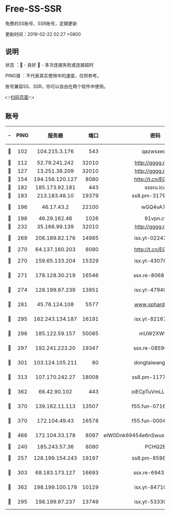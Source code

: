 # Free-SS-SSR

免费的SS账号、SSR账号，定期更新

更新时间：2019-02-22 02:27 +0800

## 说明

状态     ：🙂 - 良好 🙁 - 多次连接失败或连接超时

PING值   ：不代表真实使用中的速度，仅供参考。

账号兼容SS、SSR，你可以自由在两个软件中使用。

👉[扫码页面](https://liesauer.github.io/free-ss-ssr.github.io/)👈

## 账号

|-|PING|服务器|端口|密码|加密方式|区域|
|:----:|:----:|:-----:|-----:|:----:|:----:|:----:|
|🙂|102|104.215.3.176|543|qazwsxedc|aes-256-gcm|JP|
|🙂|112|52.79.241.242|32010|http://gggg.rocks|chacha20|KR|
|🙂|127|13.251.38.209|32010|http://gggg.rocks|chacha20|SG|
|🙂|154|194.156.120.127|8080|http://t.cn/EGJIyrl|rc4-md5|RU|
|🙂|182|185.173.92.181|443|sssru.icu|rc4-md5|RU|
|🙂|183|213.183.48.10|19379|ss8.pm-31791178|rc4-md5|RU|
|🙂|196|46.17.43.2|22100|wGQ4vA7D|aes-256-gcm|RU|
|🙂|198|46.29.162.46|1026|91vpn.cf|rc4-md5|RU|
|🙂|232|35.166.99.139|32010|http://gggg.rocks|chacha20|US|
|🙂|269|206.189.82.176|14985|isx.yt-02243397|aes-256-cfb|SG|
|🙂|270|64.137.160.203|8080|http://t.cn/EGJIyrl|rc4-md5|CA|
|🙂|270|159.65.133.204|15329|isx.yt-43078354|aes-256-cfb|SG|
|🙂|271|178.128.30.219|16546|ssx.re-80681280|aes-256-cfb|SG|
|🙂|274|128.199.97.239|13951|isx.yt-47940665|aes-256-cfb|SG|
|🙂|281|45.76.124.108|5577|www.sphard.com|aes-256-cfb|AU|
|🙂|295|162.243.134.187|16191|isx.yt-82167280|aes-256-cfb|US|
|🙂|296|185.122.59.157|50085|mUW2XWw8|aes-256-cfb|GB|
|🙂|297|192.241.223.20|19347|ssx.re-08596649|aes-256-cfb|US|
|🙂|301|103.124.105.211|80|dongtaiwang.com|aes-256-cfb|US|
|🙂|313|107.170.242.27|18008|ss8.pm-11776120|aes-256-cfb|US|
|🙂|362|66.42.90.102|443|oiECpTuVmLLxk4Ts|aes-256-cfb|US|
|🙂|370|139.162.11.113|13507|f55.fun-07160199|aes-256-cfb|SG|
|🙂|370|172.104.49.43|16578|f55.fun-00042249|aes-256-cfb|SG|
|🙂|466|172.104.33.178|8097|eIW0Dnk69454e6nSwuspv9DmS201tQ0D|aes-256-cfb|SG|
|🙂|240|185.243.57.36|8080|PCHQ2E|rc4-md5|US|
|🙂|257|128.199.154.243|19197|ss8.pm-85981063|aes-256-cfb|SG|
|🙂|303|68.183.173.127|16693|ssx.re-69431278|aes-256-cfb|US|
|🙂|362|198.199.100.178|10129|isx.yt-84710881|aes-256-cfb|US|
|🙁|295|198.199.97.237|13749|isx.yt-53330366|aes-256-cfb|US|
